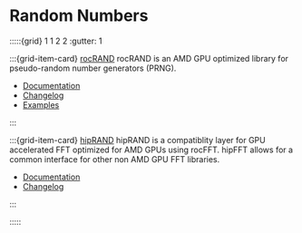 # Random Numbers

:::::{grid} 1 1 2 2
:gutter: 1

:::{grid-item-card} [rocRAND](https://rocmdocs.amd.com/projects/rocRAND/en/latest/)
rocRAND is an AMD GPU optimized library for pseudo-random number generators (PRNG).

- [Documentation](https://rocmdocs.amd.com/projects/rocRAND/en/latest/)
- [Changelog](https://github.com/ROCmSoftwarePlatform/rocRAND/blob/develop/CHANGELOG.md)
- [Examples](https://github.com/amd/rocm-examples/tree/develop/Libraries/rocRAND)

:::

:::{grid-item-card} [hipRAND](https://rocmdocs.amd.com/projects/hipRAND/en/latest/)
hipRAND is a compatiblity layer for GPU accelerated FFT optimized for AMD GPUs
using rocFFT. hipFFT allows for a common interface for other non AMD GPU
FFT libraries.

- [Documentation](https://rocmdocs.amd.com/projects/hipRAND/en/latest/)
- [Changelog](https://github.com/ROCmSoftwarePlatform/hipRAND/blob/develop/CHANGELOG.md)

:::

:::::
